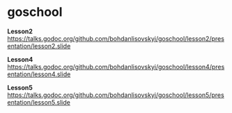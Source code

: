 # goschool

**Lesson2**
https://talks.godoc.org/github.com/bohdanlisovskyi/goschool/lesson2/presentation/lesson2.slide


**Lesson4**
https://talks.godoc.org/github.com/bohdanlisovskyi/goschool/lesson4/presentation/lesson4.slide

**Lesson5**
https://talks.godoc.org/github.com/bohdanlisovskyi/goschool/lesson5/presentation/lesson5.slide
